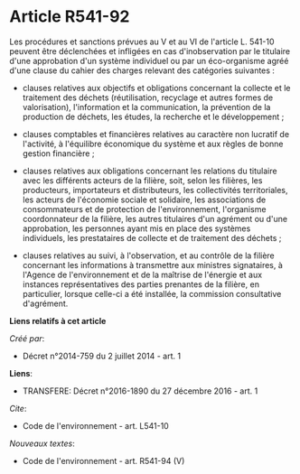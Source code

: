 # Article R541-92

Les procédures et sanctions prévues au V et au VI de l'article L. 541-10 peuvent être déclenchées et infligées en cas
d'inobservation par le titulaire d'une approbation d'un système individuel ou par un éco-organisme agréé d'une clause du
cahier des charges relevant des catégories suivantes :

- clauses relatives aux objectifs et obligations concernant la collecte et le traitement des déchets (réutilisation,
recyclage et autres formes de valorisation), l'information et la communication, la prévention de la production de déchets,
les études, la recherche et le développement ;

- clauses comptables et financières relatives au caractère non lucratif de l'activité, à l'équilibre économique du système et
aux règles de bonne gestion financière ;

- clauses relatives aux obligations concernant les relations du titulaire avec les différents acteurs de la filière, soit,
selon les filières, les producteurs, importateurs et distributeurs, les collectivités territoriales, les acteurs de
l'économie sociale et solidaire, les associations de consommateurs et de protection de l'environnement, l'organisme
coordonnateur de la filière, les autres titulaires d'un agrément ou d'une approbation, les personnes ayant mis en place des
systèmes individuels, les prestataires de collecte et de traitement des déchets ;

- clauses relatives au suivi, à l'observation, et au contrôle de la filière concernant les informations à transmettre aux
ministres signataires, à l'Agence de l'environnement et de la maîtrise de l'énergie et aux instances représentatives des
parties prenantes de la filière, en particulier, lorsque celle-ci a été installée, la commission consultative d'agrément.

**Liens relatifs à cet article**

_Créé par_:

  - Décret n°2014-759 du 2 juillet 2014 - art. 1

**Liens**:

  - TRANSFERE: Décret n°2016-1890 du 27 décembre 2016 - art. 1

_Cite_:

  - Code de l'environnement - art. L541-10

_Nouveaux textes_:

  - Code de l'environnement - art. R541-94 (V)
